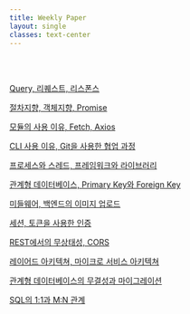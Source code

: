 ```yaml
---
title: Weekly Paper
layout: single
classes: text-center
---
```



<br>
<br>

<a href="/2025/05/05/wp-01.html">Query, 리퀘스트, 리스폰스</a><br>

<a href="/2025/05/19/wp-02.html">절차지향, 객체지향, Promise</a><br>

<a href="/2025/05/26/wp-03.html">모듈의 사용 이유, Fetch, Axios</a><br>

<a href="/2025/06/02/wp-04.html">CLI 사용 이유, Git을 사용한 협업 과정</a><br>

<a href="/2025/06/30/wp-05.html">프로세스와 스레드, 프레임워크와 라이브러리</a><br>

<a href="/2025/07/07/wp-06.html">관계형 데이터베이스, Primary Key와 Foreign Key</a><br>

<a href="/2025/07/14/wp-07.html">미들웨어, 백엔드의 이미지 업로드</a><br>

<a href="/2025/07/21/wp-08.html">세션, 토큰을 사용한 인증</a><br>

<a href="/2025/08/18/wp-09.html">REST에서의 무상태성, CORS</a><br>

<a href="/2025/08/25/wp-10.html">레이어드 아키텍쳐, 마이크로 서비스 아키텍쳐</a><br>

<a href="/2025/09/01/wp-11.html">관계형 데이터베이스의 무결성과 마이그레이션</a><br>

<a href="/2025/09/08/wp-12.html">SQL의 1:1과 M:N 관계</a><br>










